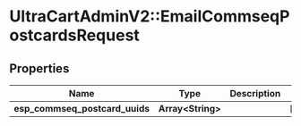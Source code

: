 # UltraCartAdminV2::EmailCommseqPostcardsRequest

## Properties
Name | Type | Description | Notes
------------ | ------------- | ------------- | -------------
**esp_commseq_postcard_uuids** | **Array&lt;String&gt;** |  | [optional] 


